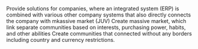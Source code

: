 Provide solutions for companies, where an integrated system (ERP) is combined with various other company systems that also directly connects the company with mkassive market (JUV)
Create massive market, which link separate communities based on interests, purchasing power, habits, and other abilities
Create communities that connected without any borders including country and currency restrictions.
